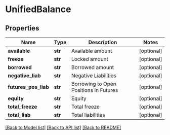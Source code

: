 # UnifiedBalance

## Properties
Name | Type | Description | Notes
------------ | ------------- | ------------- | -------------
**available** | **str** | Available amount | [optional] 
**freeze** | **str** | Locked amount | [optional] 
**borrowed** | **str** | Borrowed amount | [optional] 
**negative_liab** | **str** | Negative Liabilities | [optional] 
**futures_pos_liab** | **str** | Borrowing to Open Positions in Futures | [optional] 
**equity** | **str** | Equity | [optional] 
**total_freeze** | **str** | Total freeze | [optional] 
**total_liab** | **str** | Total liabilities | [optional] 

[[Back to Model list]](../README.md#documentation-for-models) [[Back to API list]](../README.md#documentation-for-api-endpoints) [[Back to README]](../README.md)


